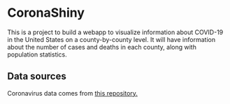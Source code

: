 # CoronaShiny
This is a project to build a webapp to visualize information about COVID-19 in
the United States on a county-by-county level. It will have information about
the number of cases and deaths in each county, along with population statistics.

## Data sources
Coronavirus data comes from
[this repository.](https://github.com/CSSEGISandData/COVID-19)